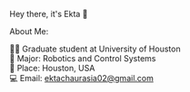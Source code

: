 Hey there, it's Ekta 👋

About Me:

👨‍💻 Graduate student at University of Houston\
🤖 Major: Robotics and Control Systems\
📍 Place: Houston, USA\
💻 Email: ektachaurasia02@gmail.com

<!---
Ektachaurasia/Ektachaurasia is a ✨ special ✨ repository because its `README.md` (this file) appears on your GitHub profile.
You can click the Preview link to take a look at your changes.
--->
